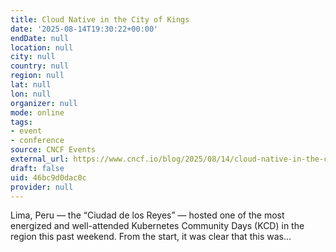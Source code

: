 ```yaml
---
title: Cloud Native in the City of Kings
date: '2025-08-14T19:30:22+00:00'
endDate: null
location: null
city: null
country: null
region: null
lat: null
lon: null
organizer: null
mode: online
tags:
- event
- conference
source: CNCF Events
external_url: https://www.cncf.io/blog/2025/08/14/cloud-native-in-the-city-of-kings/
draft: false
uid: 46bc9d0dac0c
provider: null
---
```

Lima, Peru — the “Ciudad de los Reyes” — hosted one of the most energized and well-attended Kubernetes Community Days (KCD) in the region this past weekend. From the start, it was clear that this was...
